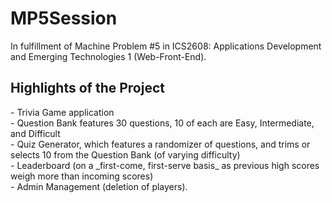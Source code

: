 # MP5Session

In fulfillment of Machine Problem #5 in ICS2608: Applications Development and Emerging Technologies 1 (Web-Front-End).

<h2>Highlights of the Project</h2>
- Trivia Game application <br>
- Question Bank features 30 questions, 10 of each are Easy, Intermediate, and Difficult <br>
- Quiz Generator, which features a randomizer of questions, and trims or selects 10 from the Question Bank (of varying difficulty)  <br>
- Leaderboard (on a _first-come, first-serve basis_ as previous high scores weigh more than incoming scores)  <br>
- Admin Management (deletion of players).  <br>
